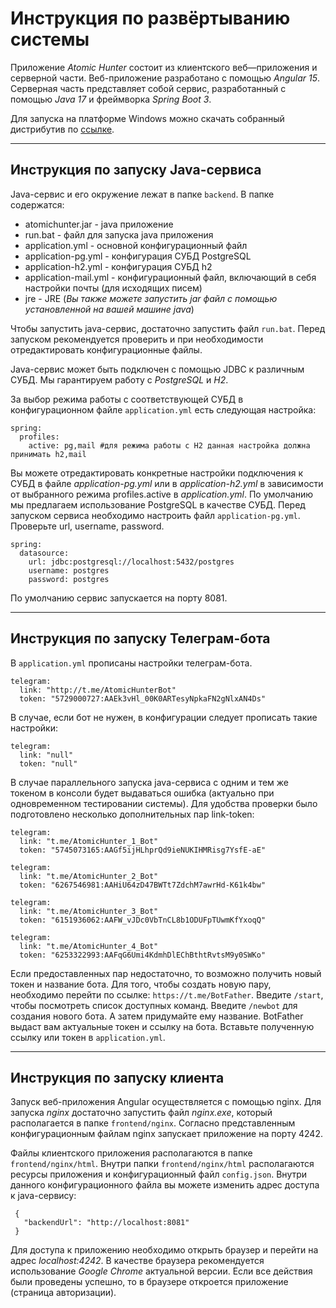 # Инструкция по развёртыванию системы

Приложение *Atomic Hunter* состоит из клиентского веб—приложения и серверной части.
Веб-приложение разработано c помощью *Angular 15*.
Серверная часть представляет собой сервис, разработанный с помощью *Java 17* и фреймворка *Spring Boot 3*.


Для запуска на платформе Windows можно скачать собранный дистрибутив по [ссылке](https://drive.google.com/file/d/1jJxTPns49Bwdtb41q0IBj7AFYUM70iGN/view?usp=sharing "MESkittles-dist.zip").

---

## Инструкция по запуску Java-сервиса
Java-сервис и его окружение лежат в папке `backend`. В папке содержатся:

* atomichunter.jar - java приложение
* run.bat - файл для запуска java приложения
* application.yml - основной конфигурационный файл
* application-pg.yml - конфигурация СУБД PostgreSQL
* application-h2.yml - конфигурация СУБД h2
* application-mail.yml - конфигурационный файл, включающий в себя настройки почты (для исходящих писем)
* jre - JRE (*Вы также можете запустить jar файл с помощью установленной на вашей машине java*)

Чтобы запустить java-сервис, достаточно запустить файл `run.bat`. Перед запуском рекомендуется проверить и при необходимости отредактировать конфигурационные файлы.

 Java-сервис может быть подключен c помощью JDBC к различным СУБД. Мы гарантируем работу с *PostgreSQL* и *H2*.
 
 За выбор режима работы с соответствующей СУБД в конфигурационном файле `application.yml` есть следующая настройка: 
```
spring:
  profiles:
    active: pg,mail #для режима работы с H2 данная настройка должна принимать h2,mail
```
Вы можете отредактировать конкретные настройки подключения к СУБД в файле *application-pg.yml* или в *application-h2.yml* в зависимости от выбранного режима profiles.active в *application.yml*.
По умолчанию мы предлагаем использование PostgreSQL в качестве СУБД. Перед запуском сервиса необходимо настроить файл `application-pg.yml`. Проверьте url, username, password.

```
spring:
  datasource:
    url: jdbc:postgresql://localhost:5432/postgres
    username: postgres
    password: postgres
```

По умолчанию сервис запускается на порту 8081.

---

## Инструкция по запуску Телеграм-бота
В `application.yml` прописаны настройки телеграм-бота.

```
telegram:
  link: "http://t.me/AtomicHunterBot"
  token: "5729000727:AAEk3vHl_00K0ARTesyNpkaFN2gNlxAN4Ds"
```

В случае, если бот не нужен, в конфигурации следует прописать такие настройки:
```
telegram:
  link: "null"
  token: "null"
```

В случае параллельного запуска java-сервиса с одним и тем же токеном в консоли будет выдаваться ошибка (актуально при одновременном тестировании системы). Для удобства проверки было подготовлено несколько дополнительных пар link-token:
```
telegram:
  link: "t.me/AtomicHunter_1_Bot"
  token: "5745073165:AAGf5ijHLhprQd9ieNUKIHMRisg7YsfE-aE"
  
telegram:
  link: "t.me/AtomicHunter_2_Bot"
  token: "6267546981:AAHiU64zD47BWTt7ZdchM7awrHd-K61k4bw"
  
telegram:
  link: "t.me/AtomicHunter_3_Bot"
  token: "6151936062:AAFW_vJDc0VbTnCL8b1ODUFpTUwmKfYxoqQ"
  
telegram:
  link: "t.me/AtomicHunter_4_Bot"
  token: "6253322993:AAFqG6Umi4KdmhDlEChBthtRvtsM9y0SWKo"
```
Если предоставленных пар недостаточно, то возможно получить новый токен и название бота. Для того, чтобы создать новую пару, необходимо перейти по ссылке: `https://t.me/BotFather`. Введите `/start`, чтобы посмотреть список доступных команд. Введите `/newbot` для создания нового бота. А затем придумайте ему название. BotFather выдаст вам актуальные токен и ссылку на бота. Вставьте полученную ссылку или токен в `application.yml`.

---

## Инструкция по запуску клиента
 Запуск веб-приложения Angular осуществляется с помощью nginx. Для запуска *nginx* достаточно запустить файл *nginx.exe*, который располагается в папке `frontend/nginx`. Согласно представленным конфигурационным файлам nginx запускает приложение на порту 4242.

 Файлы клиентского приложения располагаются в папке `frontend/nginx/html`. Внутри папки `frontend/nginx/html` располагаются ресурсы приложения и конфигурационный файл `config.json`. Внутри данного конфигурационного файла вы можете изменить адрес доступа к java-сервису:
 ```
  {
    "backendUrl": "http://localhost:8081"
  }
 ```
 
 Для доступа к приложению необходимо открыть браузер и перейти на адрес *localhost:4242*. В качестве браузера рекомендуется использование *Google Chrome* актуальной версии. Если все действия были проведены успешно, то в браузере откроется приложение (страница авторизации).
